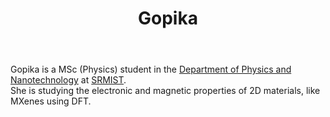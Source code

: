 ﻿---
# Display name
title: Gopika

# Full name (for SEO)
first_name: Gopika
last_name: Sreelekha
join: 2023

# Username (this should match the folder name)
authors:
  - Gopika

# Is this the primary user of the site?
superuser: false

# Role/position
role: MSc (Physics)

# Organizations/Affiliations
organizations:
  - name: SRM Institute of Science and Technology
    url: 'https://www.srmist.edu.in/'

# Short bio (displayed in user profile at end of posts)
bio: My research interest covers the study of 2D energy materials like halides and carbides.

interests:
  - Materials Science
  - MXenes
  - Computational Physics


education:
  courses:
    - course: MSc in Physics
      institution: SRM Institute of Science and Technology
      year: (2023 -)
    - course: BSc in Physics
      institution: KSMDB College, University of Kerala
      year: 2023
social:
  - icon: envelope
    icon_pack: fas
    link: 'mailto:gs7261@srmist.edu.in'
user_groups:
  - Grad Students
---

Gopika is a MSc (Physics) student in the [Department of Physics and Nanotechnology](https://www.srmist.edu.in/department/department-of-physics-and-nanotechnology/) at [SRMIST](https://www.srmist.edu.in).<br>She is studying the electronic and magnetic properties of 2D materials, like MXenes using DFT.
